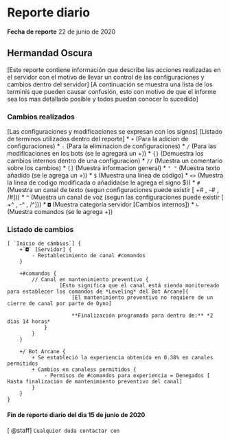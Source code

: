 # Reporte diario
**Fecha de reporte** 22 de junio de 2020

## Hermandad Oscura

[Este reporte contiene información que describe las acciones realizadas en el servidor con el motivo de llevar un control de las configuraciones y cambios dentro del servidor]
[A continuación se muestra una lista de los terminis que pueden causar confusión, esto con motivo de que el informe sea los mas detallado posible y todos puedan conocer lo sucedido]

### Cambios realizados

[Las configuraciones y modificaciones se expresan con los signos]
[Listado de terminos utilizados dentro del reporte]
            * `+` (Para la adicion de configuraciones)
            * `-` (Para la eliminacion de configuraciones)
            * `/` (Para las modificaciones en los bots (se le agregará un +))
            * `{}` (Demuestra los cambios internos dentro de una configuracion)
            * `//` (Muestra un comentario sobre los cambios)
            * `[]` (Muestra informacion general)
            * `" "` (Muestra texto añadido (se le agrega un +))
            * `$` (Muestra una linea de código)
            * `<>` (Muestra la linea de codigo modificada o añadida(se le agrega el signo $))
            * `#` (Muestra un canal de texto (segun configuraciones puede existir [ +# , -# , /#]))
            * `^` (Muestra un canal de voz (segun las configuraciones puede existir [ +^ , -^ , /^]))
            * `◘` (Muestra categoría servidor [Cambios internos])
            * `∟` (Muestra comandos (se le agrega +))

### Listado de cambios 

    [ `Inicio de cámbios`] {
        +`◘` [Servidor] {
            - Restablecimiento de canal #comandos
        }

        +#comandos {
            // Canal en mantenimiento preventivo {
                     [Esto significa que el canal está siendo monitoreado para establecer los comandos de *Leveling* del Bot Arcane]{
                         [El mantenimiento preventivo no requiere de un cierre de canal por parte de Dyno]

                         **Finalización programada para dentro de:** *2 dias 14 horas*
                }
            }
        }

        +/ Bot Arcane {
            + Se estableció la experiencia obtenida en 0.38% en canales permitidos 
            + Cambios en canaless permitidos {
                - Permisos de #comandos para experiencia = Denegados [ Hasta finalización de mantenimiento preventivo del canal]
            }
        }
    }

#### Fin de reporte diario del dia 15 de junio de 2020
[ @staff] `Cualquier duda contactar con`